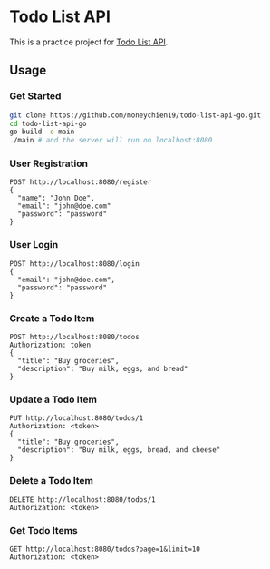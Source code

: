 # Todo List API

This is a practice project for [Todo List API](https://roadmap.sh/projects/todo-list-api).

## Usage

### Get Started

```bash
git clone https://github.com/moneychien19/todo-list-api-go.git
cd todo-list-api-go
go build -o main
./main # and the server will run on localhost:8080
```

### User Registration

```
POST http://localhost:8080/register
{
  "name": "John Doe",
  "email": "john@doe.com"
  "password": "password"
}
```

### User Login

```
POST http://localhost:8080/login
{
  "email": "john@doe.com",
  "password": "password"
}
```

### Create a Todo Item

```
POST http://localhost:8080/todos
Authorization: token
{
  "title": "Buy groceries",
  "description": "Buy milk, eggs, and bread"
}
```

### Update a Todo Item

```
PUT http://localhost:8080/todos/1
Authorization: <token>
{
  "title": "Buy groceries",
  "description": "Buy milk, eggs, bread, and cheese"
}
```

### Delete a Todo Item

```
DELETE http://localhost:8080/todos/1
Authorization: <token>
```

### Get Todo Items

```
GET http://localhost:8080/todos?page=1&limit=10
Authorization: <token>
```
